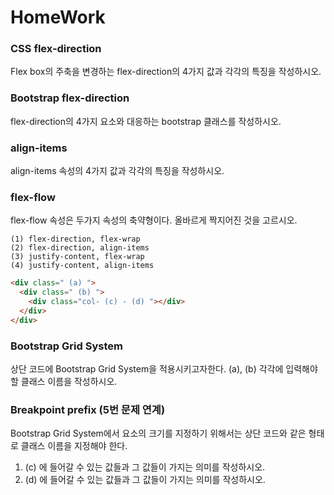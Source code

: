 # HomeWork
### CSS flex-direction
Flex box의 주축을 변경하는 flex-direction의 4가지 값과 각각의 특징을 작성하시오.

### Bootstrap flex-direction
flex-direction의 4가지 요소와 대응하는 bootstrap 클래스를 작성하시오.

### align-items
align-items 속성의 4가지 값과 각각의 특징을 작성하시오.

### flex-flow
flex-flow 속성은 두가지 속성의 축약형이다. 올바르게 짝지어진 것을 고르시오.
```
(1) flex-direction, flex-wrap
(2) flex-direction, align-items
(3) justify-content, flex-wrap
(4) justify-content, align-items
```


```html
<div class=" (a) ">
  <div class=" (b) ">
    <div class="col- (c) - (d) "></div>
  </div>
</div>
```

### Bootstrap Grid System
상단 코드에 Bootstrap Grid System을 적용시키고자한다.
(a), (b) 각각에 입력해야 할 클래스 이름을 작성하시오.

### Breakpoint prefix (5번 문제 연계)
Bootstrap Grid System에서 요소의 크기를 지정하기 위해서는 상단 코드와 같은 형태로 클래스 이름을 지정해야 한다.
1) (c) 에 들어갈 수 있는 값들과 그 값들이 가지는 의미를 작성하시오.
2) (d) 에 들어갈 수 있는 값들과 그 값들이 가지는 의미를 작성하시오.